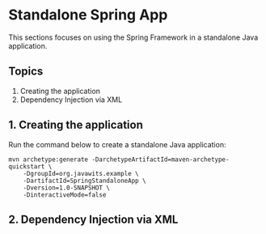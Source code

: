 # Standalone Spring App

This sections focuses on using the Spring Framework in a standalone Java application.

## Topics
  1. Creating the application
  2. Dependency Injection via XML

## 1. Creating the application

Run the command below to create a standalone Java application:

```console
mvn archetype:generate -DarchetypeArtifactId=maven-archetype-quickstart \
    -DgroupId=org.javawits.example \
    -DartifactId=SpringStandaloneApp \
    -Dversion=1.0-SNAPSHOT \
    -DinteractiveMode=false
```
## 2. Dependency Injection via XML
